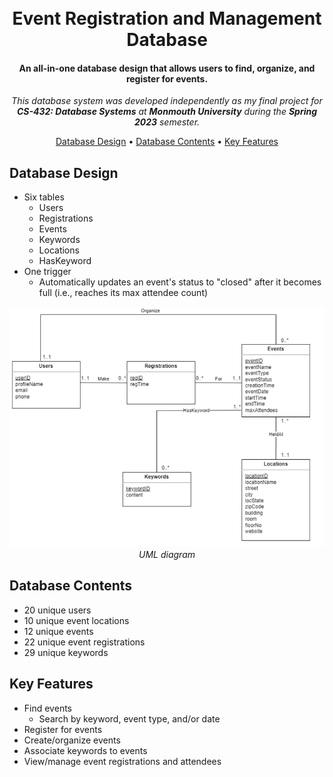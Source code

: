 <h1 align="center">
  <br>
  Event Registration and Management Database
  <br>
</h1>

<h4 align="center">An all-in-one database design that allows users to find, organize, and register for events.</h4>

<p align="center"><em>This database system was developed independently as my final project for <strong>CS-432: Database Systems</strong> at <strong>Monmouth University</strong> during the <strong>Spring 2023</strong> semester.</em></p>

<p align="center">
  <a href="#database-design">Database Design</a> •
  <a href="#database-contents">Database Contents</a> •
  <a href="#key-features">Key Features</a>
</p>

## Database Design

- Six tables
  - Users
  - Registrations
  - Events
  - Keywords
  - Locations
  - HasKeyword
- One trigger
  - Automatically updates an event's status to "closed" after it becomes full (i.e., reaches its max attendee count)

<p align="center">
  <img src="uml-diagram.png" alt="UML Diagram" width="600" />
  <br>
  <em>UML diagram</em>
</p>

## Database Contents

- 20 unique users
- 10 unique event locations
- 12 unique events
- 22 unique event registrations
- 29 unique keywords

## Key Features

- Find events
  - Search by keyword, event type, and/or date
- Register for events
- Create/organize events
- Associate keywords to events
- View/manage event registrations and attendees
